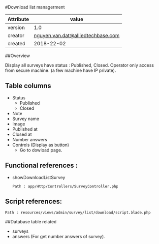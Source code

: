#Download list managerment

Attribute | value
--------- |---------
version   | 1.0
creator   | nguyen.van.dat@alliedtechbase.com
created   | 2018-22-02


##Overview
  
Display all surveys have status : Published, Closed. Operator only access from secure machine. (a few machine have IP private).

## Table columns
   * Status
     * Published
     * Closed
   * Note
   * Survey name
   * Image
   * Published at
   * Closed at
   * Number answers
   * Controls (Display as button)
      * Go to dowload page.
   
## Functional references : 
  * showDownloadListSurvey 
     
  
        Path : app/Http/Controllers/SurveyController.php
            
## Script references: 
    Path : resources/views/admin/survey/list/download/script.blade.php
    
##Database table related
* surveys
* answers (For get number answers of survey).
    
